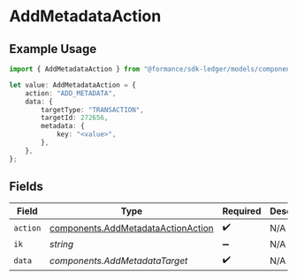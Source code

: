 # AddMetadataAction

## Example Usage

```typescript
import { AddMetadataAction } from "@formance/sdk-ledger/models/components";

let value: AddMetadataAction = {
    action: "ADD_METADATA",
    data: {
        targetType: "TRANSACTION",
        targetId: 272656,
        metadata: {
            key: "<value>",
        },
    },
};
```

## Fields

| Field                                                                                    | Type                                                                                     | Required                                                                                 | Description                                                                              |
| ---------------------------------------------------------------------------------------- | ---------------------------------------------------------------------------------------- | ---------------------------------------------------------------------------------------- | ---------------------------------------------------------------------------------------- |
| `action`                                                                                 | [components.AddMetadataActionAction](../../models/components/addmetadataactionaction.md) | :heavy_check_mark:                                                                       | N/A                                                                                      |
| `ik`                                                                                     | *string*                                                                                 | :heavy_minus_sign:                                                                       | N/A                                                                                      |
| `data`                                                                                   | *components.AddMetadataTarget*                                                           | :heavy_check_mark:                                                                       | N/A                                                                                      |
